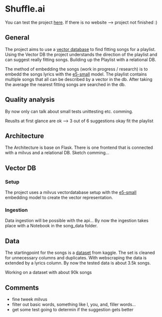 # Shuffle.ai
You can test the project [here]().
If there is no website --> project not finished :) 

## General
The project aims to use a [vector database](https://milvus.io/docs/install_standalone-docker.md) to find fitting songs for a playlist. Using the Vector DB the project understands the direction of the playlist and can suggest really fitting songs. Building up the Playlist with a relational DB. 

The method of embedding the songs (work in progress / research) is to embedd the songs lyrics with the [e5-small](https://huggingface.co/intfloat/multilingual-e5-small) model. The playlist contains multiple songs that all can be described by a vector in the db. After taking the average the nearest fitting songs are searched in the db. 

## Quality analysis
By now only can talk about small tests unittesting etc. comming.

Reuslts at first glance are ok --> 3 out of 6 suggestions okay fit the playlist

## Architecture
The Architecture is base on Flask. There is one frontend that is connected with a milvus and a relational DB.
Sketch comming...

## Vector DB
### Setup
The project uses a milvus vectordatabase setup with the [e5-small](https://huggingface.co/intfloat/multilingual-e5-small) embedding model to create the vector representation.

### Ingestion
Data ingestion will be possible with the api...
By now the ingestion takes place with a Notebook in the song_data folder.

## Data
The startingpoint for the songs is a [dataset](https://www.kaggle.com/datasets/joebeachcapital/30000-spotify-songs) from kaggle. The set is cleaned for unnecessary columns and duplicates. With webscraping the data is extended by a lyrics column. By now the tested data is about 3.5k songs. 

Working on a dataset with about 90k songs

## Comments
- fine tweek milvus 
- filter out basic words, something like I, you, and, filler words...
- get some test going to determin if the suggestion gets better